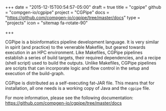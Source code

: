 +++
date = "2015-12-15T00:54:57-05:00"
draft = true
title = "cgpipe"
github = "compgen-io/cgpipe"
project = "CGPipe"
docs = "https://github.com/compgen-io/cgpipe/tree/master/docs"
type = "projects"
icon = "sitemap fa-rotate-90"

+++

CGPipe is a bioinformatics pipeline development language. It is very similar in spirit (and practice) to
the venerable Makefile, but geared towards execution in an HPC environment. Like Makefiles, CGPipe
pipelines establish a series of build targets, their required dependencies, and a recipe (shell script)
used to build the outputs. Unlike Makefiles, CGPipe pipelines are scripts that can incorporate logic 
and flow control in the setup and execution of the build-graph.

CGPipe is distributed as a self-executing fat-JAR file. This means that for installation, all one needs is
a working copy of Java and the `cgpipe` file.

For more information, please see the following documentation: https://github.com/compgen-io/cgpipe/tree/master/docs

